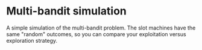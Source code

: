 # Multi-bandit simulation
A simple simulation of the multi-bandit problem. The slot machines have the same "random" outcomes, so you can compare your exploitation versus exploration strategy.
